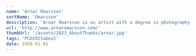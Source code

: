 ```yaml
---
name: 'Arnar Ómarsson'
sortName: 'Omarsson'
description: 'Arnar Ómarsson is an artist with a degree in photography from University of the Arts, London and a postgraduate degree in fine art from University of the Arts, Iceland. His practice is rooted in a geographical study of information technologies. Infrastructures and surrounding landscapes are woven into the digital experience and vice versa often realized through sculptural installations and video works. In addition Arnar runs Quad Studio, providing 3D design service for visual art.'
url: 'http://www.arnaromarsson.com/'
thumbUrl: '/assets/2023_AboutThumbs/arnar.jpg'
tags: 'PCD2023about'
date: 1958-01-01
---
```

